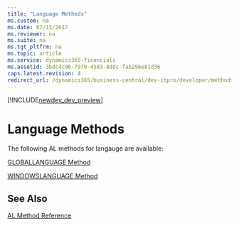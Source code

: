```yaml
---
title: "Language Methods"
ms.custom: na
ms.date: 07/13/2017
ms.reviewer: na
ms.suite: na
ms.tgt_pltfrm: na
ms.topic: article
ms.service: dynamics365-financials
ms.assetid: 3bdc4c96-7979-4583-8ddc-fab296e81d36
caps.latest.revision: 4
redirect_url: /dynamics365/business-central/dev-itpro/developer/methods/devenv-al-method-reference
---
```


[!INCLUDE[newdev_dev_preview](../includes/newdev_dev_preview.md)]

# Language Methods
The following AL methods for langauge are available:  
  
[GLOBALLANGUAGE Method](devenv-GLOBALLANGUAGE-Method.md)  
  
[WINDOWSLANGUAGE Method](devenv-WINDOWSLANGUAGE-Method.md)

## See Also
[AL Method Reference](devenv-al-method-reference.md)  